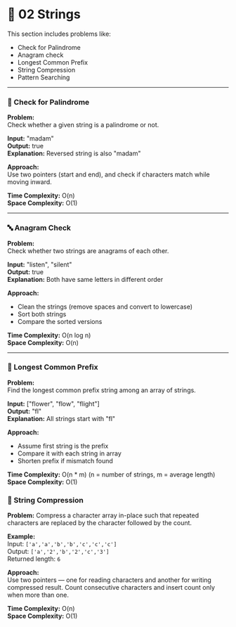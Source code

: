 # 📂 02 Strings

This section includes problems like:
- Check for Palindrome
- Anagram check
- Longest Common Prefix
- String Compression
- Pattern Searching

---

### 🔁 Check for Palindrome

**Problem:**  
Check whether a given string is a palindrome or not.

**Input:** "madam"  
**Output:** true  
**Explanation:** Reversed string is also "madam"

**Approach:**  
Use two pointers (start and end), and check if characters match while moving inward.

**Time Complexity:** O(n)  
**Space Complexity:** O(1)

---

### 🔤 Anagram Check

**Problem:**  
Check whether two strings are anagrams of each other.

**Input:** "listen", "silent"  
**Output:** true  
**Explanation:** Both have same letters in different order

**Approach:**  
- Clean the strings (remove spaces and convert to lowercase)  
- Sort both strings  
- Compare the sorted versions

**Time Complexity:** O(n log n)  
**Space Complexity:** O(n)

---

### 🔗 Longest Common Prefix

**Problem:**  
Find the longest common prefix string among an array of strings.

**Input:** ["flower", "flow", "flight"]  
**Output:** "fl"  
**Explanation:** All strings start with "fl"

**Approach:**  
- Assume first string is the prefix  
- Compare it with each string in array  
- Shorten prefix if mismatch found

**Time Complexity:** O(n * m) (n = number of strings, m = average length)  
**Space Complexity:** O(1)

### 🧲 String Compression

**Problem:** Compress a character array in-place such that repeated characters are replaced by the character followed by the count.

**Example:**  
Input: `['a','a','b','b','c','c','c']`  
Output: `['a','2','b','2','c','3']`  
Returned length: `6`

**Approach:**  
Use two pointers — one for reading characters and another for writing compressed result. Count consecutive characters and insert count only when more than one.

**Time Complexity:** O(n)  
**Space Complexity:** O(1)
